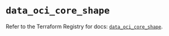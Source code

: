 # `data_oci_core_shape`

Refer to the Terraform Registry for docs: [`data_oci_core_shape`](https://registry.terraform.io/providers/oracle/oci/6.18.0/docs/data-sources/core_shape).
